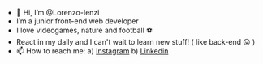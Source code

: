 - 👋 Hi, I’m @Lorenzo-Ienzi
- I’m a junior front-end web developer
- I love videogames, nature and football ⚽
- React in my daily and I can't wait to learn new stuff! ( like back-end 😝 )
- 📫 How to reach me: 
 a) [Instagram](https://www.instagram.com/_lollos_/)
 b) [Linkedin](https://www.linkedin.com/in/lorenzo-ienzi-70a7341b6/)
